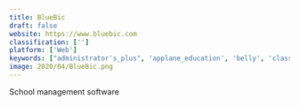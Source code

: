 ```yaml
---
title: BlueBic
draft: false 
website: https://www.bluebic.com
classification: ['']
platform: ['Web']
keywords: ["administrator's_plus", 'applane_education', 'belly', 'classter', 'edsby', 'eduhappy', 'edvance_software', 'kinderlime', 'lifecubby', 'moment', 'myschool', 'powervista_rollcall', 'praxischool', 'scl', 'sandbox_software', 'sawyer', 'schoolbrains', 'igradeplus']
image: 2020/04/BlueBic.png
---
```

School management software